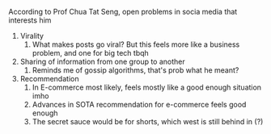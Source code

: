 According to Prof Chua Tat Seng, open problems in socia media that interests him

1. Virality
   1. What makes posts go viral? But this feels more like a business problem, and one for big tech tbqh
2. Sharing of information from one group to another
   1. Reminds me of gossip algorithms, that's prob what he meant?
3. Recommendation
   1. In E-commerce most likely, feels mostly like a good enough situation imho
   2. Advances in SOTA recommendation for e-commerce feels good enough
   3. The secret sauce would be for shorts, which west is still behind in (?)